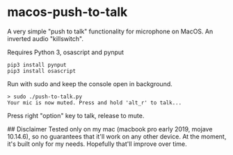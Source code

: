 # macos-push-to-talk
A very simple "push to talk" functionality for microphone on MacOS. An inverted audio "killswitch".

Requires Python 3, osascript and pynput

    pip3 install pynput
    pip3 install osascript

Run with sudo and keep the console open in background. 

    > sudo ./push-to-talk.py
    Your mic is now muted. Press and hold 'alt_r' to talk...

Press right "option" key to talk, release to mute.

## Disclaimer
Tested only on my mac (macbook pro early 2019, mojave 10.14.6), so no guarantees that it'll work on any other device. At the moment, it's built only for my needs. Hopefully that'll improve over time.
